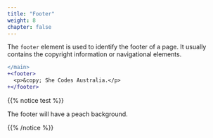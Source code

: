 ```yaml
---
title: "Footer"
weight: 8
chapter: false
---
```


The `footer` element is used to identify the footer of a page.
It usually contains the copyright information or navigational elements.

```diff
</main>
+<footer>
  <p>&copy; She Codes Australia.</p>
+</footer>
```

{{% notice test %}}

The footer will have a peach background.

{{% /notice %}}

